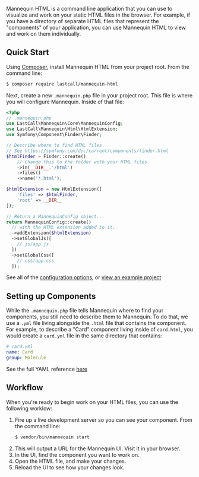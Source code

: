 Mannequin HTML is a command line application that you can use to visualize and work on your static HTML files in the browser. For example, if you have a directory of separate HTML files that represent the "components" of your application, you can use Mannequin HTML to view and work on them individually.

Quick Start
-----------
Using [Composer](https://getcomposer.org/doc/00-intro.md), install Mannequin HTML from your project root.  From the command line:
```bash
$ composer require lastcall/mannequin-html
```
Next, create a new `.mannequin.php` file in your project root.  This file is where you will configure Mannequin.  Inside of that file:
```php
<?php
// .mannequin.php
use LastCall\Mannequin\Core\MannequinConfig;
use LastCall\Mannequin\Html\HtmlExtension;
use Symfony\Component\Finder\Finder;

// Describe where to find HTML files.
// See https://symfony.com/doc/current/components/finder.html
$htmlFinder = Finder::create()
    // Change this to the folder with your HTML files.
    ->in(__DIR__.'/html')
    ->files()
    ->name('*.html');

$htmlExtension = new HtmlExtension([
    'files' => $htmlFinder,
    'root' => __DIR__
]);

// Return a MannequinConfig object...
return MannequinConfig::create()
  // with the HTML extension added to it.
  ->addExtension($htmlExtension)
  ->setGlobalJs([
    // js/app.js    
  ])
  ->setGlobalCss([
    // css/app.css
  ]);
```

See all of the [configuration options](docs/configuration.md), or [view an example project](demo/)

Setting up Components
---------------------
While the `.mannequin.php` file tells Mannequin where to find your components, you still need to describe them to Mannequin.  To do that, we use a `.yml` file living alongside the `.html` file that contains the component.  For example, to describe a "Card" component living inside of `card.html`, you would create a `card.yml` file in the same directory that contains:
```yaml
# card.yml
name: Card
group: Molecule
```
See the full YAML reference [here](docs/components.md)

Workflow
--------

When you're ready to begin work on your HTML files, you can use the following worklow:

1. Fire up a live development server so you can see your component.  From the command line:
    ```bash
    $ vendor/bin/mannequin start
    ```
2. This will output a URL for the Mannequin UI.  Visit it in your browser.
3. In the UI, find the component you want to work on.
4. Open the HTML file, and make your changes.
5. Reload the UI to see how your changes look.

